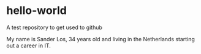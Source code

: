 # hello-world
A test repository to get used to github


My name is Sander Los, 34 years old and living in the Netherlands starting out a career in IT.
